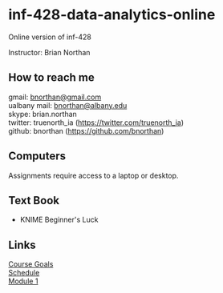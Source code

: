 # inf-428-data-analytics-online
Online version of inf-428

Instructor: Brian Northan

## How to reach me
gmail: bnorthan@gmail.com  
ualbany mail: bnorthan@albany.edu  
skype: brian.northan  
twitter: truenorth_ia (https://twitter.com/truenorth_ia)  
github: bnorthan (https://github.com/bnorthan)  

## Computers

Assignments require access to a laptop or desktop.

## Text Book

* KNIME Beginner's Luck  

## Links
[Course Goals](https://bnorthan.github.io/inf-428-data-analytics-online/Introduction/CourseGoals)  
[Schedule](https://bnorthan.github.io/inf-428-data-analytics-online/Introduction/Schedule)  
[Module 1](https://bnorthan.github.io/inf-428-data-analytics-online/Module1/Module1)  